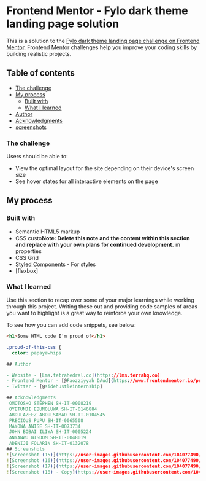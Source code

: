 
# Frontend Mentor - Fylo dark theme landing page solution

This is a solution to the [Fylo dark theme landing page challenge on Frontend Mentor](https://www.frontendmentor.io/challenges/fylo-dark-theme-landing-page-5ca5f2d21e82137ec91a50fd). Frontend Mentor challenges help you improve your coding skills by building realistic projects. 

## Table of contents

  - [The challenge](#the-challenge)
- [My process](#my-process)
  - [Built with](#built-with)
  - [What I learned](#what-i-learned)
- [Author](#author)
- [Acknowledgments](#acknowledgments)
- [screenshots](#screenshots)


### The challenge

Users should be able to:

- View the optimal layout for the site depending on their device's screen size
- See hover states for all interactive elements on the page


## My process

### Built with

- Semantic HTML5 markup
- CSS custo**Note: Delete this note and the content within this section and replace with your own plans for continued development.**
m properties
- CSS Grid
- [Styled Components](https://styled-components.com/) - For styles
- [flexbox]


### What I learned

Use this section to recap over some of your major learnings while working through this project. Writing these out and providing code samples of areas you want to highlight is a great way to reinforce your own knowledge.

To see how you can add code snippets, see below:

```html
<h1>Some HTML code I'm proud of</h1>
```
```css
.proud-of-this-css {
  color: papayawhips

## Author

- Website - [Lms.tetrahedral.co](https://lms.terrahq.co)
- Frontend Mentor - [@Faozziyyah DAud](https://www.frontendmentor.io/profile/yourusername)
- Twitter - [@sidehustleinternship]

## Acknowledgments
 OMOTOSHO STEPHEN SH-IT-0008219
 OYETUNJI EBUNOLUWA SH-IT-0146884
 ABDULAZEEZ ABDULSAMAD SH-IT-0104545
 PRECIOUS PUPU SH-IT-0065508
 MAYOWA ANISE SH-IT-0073734
 JOHN BOBAI ILIYA SH-IT-0005224
 ANYANWU WISDOM SH-IT-0048019
 ADENIJI FOLARIN SH-IT-0132078
## Screenshots
![Screenshot (15)](https://user-images.githubusercontent.com/104077490/165544125-29cf1cd1-f72a-4077-829a-e50bc3b2b4df.png)
![Screenshot (16)](https://user-images.githubusercontent.com/104077490/165544136-478e05a7-1330-47a4-ac98-0fce22453bd0.png)
![Screenshot (17)](https://user-images.githubusercontent.com/104077490/165544140-33793bc3-c4a2-4ac7-bf4a-c59cd17f9bf4.png)
![Screenshot (18) - Copy](https://user-images.githubusercontent.com/104077490/165544145-2f924bb8-7eb9-430a-88e3-873839fd9199.png)
